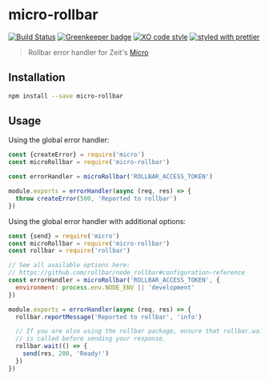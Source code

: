 # micro-rollbar

[![Build Status](https://travis-ci.org/bmealhouse/micro-rollbar.svg?branch=master)](https://travis-ci.org/bmealhouse/micro-rollbar)
[![Greenkeeper badge](https://badges.greenkeeper.io/bmealhouse/micro-rollbar.svg)](https://greenkeeper.io/)
[![XO code style](https://img.shields.io/badge/code_style-XO-5ed9c7.svg)](https://github.com/sindresorhus/xo)
[![styled with prettier](https://img.shields.io/badge/styled_with-prettier-ff69b4.svg)](https://github.com/prettier/prettier)

> Rollbar error handler for Zeit's [Micro](https://github.com/zeit/micro)

## Installation

```sh
npm install --save micro-rollbar
```

## Usage

Using the global error handler:

```js
const {createError} = require('micro')
const microRollbar = require('micro-rollbar')

const errorHandler = microRollbar('ROLLBAR_ACCESS_TOKEN')

module.exports = errorHandler(async (req, res) => {
  throw createError(500, 'Reported to rollbar')
})
```

Using the global error handler with additional options:

```js
const {send} = require('micro')
const microRollbar = require('micro-rollbar')
const rollbar = require('rollbar')

// See all available options here:
// https://github.com/rollbar/node_rollbar#configuration-reference
const errorHandler = microRollbar('ROLLBAR_ACCESS_TOKEN', {
  environment: process.env.NODE_ENV || 'development'
})

module.exports = errorHandler(async (req, res) => {
  rollbar.reportMessage('Reported to rollbar', 'info')

  // If you are also using the rollbar package, ensure that rollbar.wait()
  // is called before sending your response.
  rollbar.wait(() => {
    send(res, 200, 'Ready!')
  })
})
```

